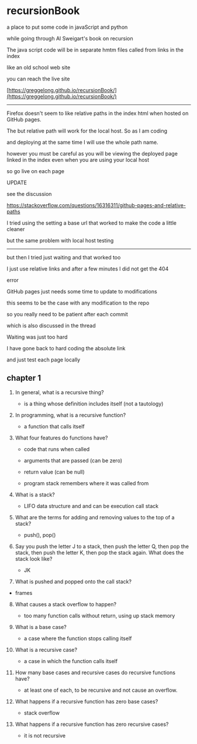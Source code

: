 # recursionBook

a place to put some code in javaScript and python

while going through Al Sweigart's book on recursion

The java script code will be in separate hmtm files called from links in the index

like an old school web site

you can reach the live site

[https://greggelong.github.io/recursionBook/](https://greggelong.github.io/recursionBook/)

--------

Firefox doesn't seem to like relative paths in the index html when hosted on GitHub pages.  

The but relative path will work for the local host.  So as I am coding 

and deploying at the same time I will use the whole path name.

however you must be careful as you will be viewing the deployed page linked in the index even when you are using your local host 

so go live on each page 


UPDATE

see the discussion

https://stackoverflow.com/questions/16316311/github-pages-and-relative-paths

I tried using the setting a base url that worked to make the code a little cleaner

but the same problem with local host testing

****

but then I tried just waiting and that worked too

I just use relative links and after a few minutes I did not get the 404

error

GitHub pages just needs some time to update to modifications 

this seems to be the case with any modification to the repo

so you really need to be patient after each commit

which is also discussed in the thread

Waiting was just too hard

I have gone back to hard coding the absolute link

and just test each page locally


## chapter 1

1. In general, what is a recursive thing?
    
    - is a thing whose definition includes itself (not a tautology)

2. In programming, what is a recursive function?
    
    - a function that calls itself

3. What four features do functions have?
    
    - code that runs when called

    - arguments that are passed (can be zero)

    - return value (can be null)

    - program stack remembers where it was called from

4. What is a stack?

    - LIFO data structure and and can be execution call stack

5. What are the terms for adding and removing values to the top of a
stack?

    - push(), pop()

6. Say you push the letter J to a stack, then push the letter Q, then pop the
stack, then push the letter K, then pop the stack again. What does the
stack look like?

    - JK

7. What is pushed and popped onto the call stack?

  - frames

8. What causes a stack overflow to happen?

    - too many function calls without return, using up stack memory

9. What is a base case?

    - a case where the function stops calling itself

10. What is a recursive case?

    - a case in which the function calls itself

11. How many base cases and recursive cases do recursive functions have?

    - at least one of each, to be recursive and not cause an overflow.

12. What happens if a recursive function has zero base cases?

    - stack overflow

13. What happens if a recursive function has zero recursive cases?

    - it is not recursive

